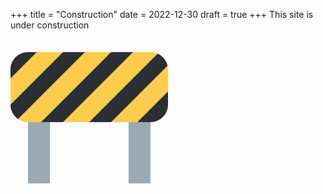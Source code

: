 +++
title = "Construction"
date = 2022-12-30
draft = true
+++
This site is under construction

<svg xmlns="http://www.w3.org/2000/svg" viewBox="0 0 36 36" style="width: 50%"><path fill="#FFCC4D" d="M36 15c0 2.209-1.791 4-4 4H4c-2.209 0-4-1.791-4-4V7c0-2.209 1.791-4 4-4h28c2.209 0 4 1.791 4 4v8z"/><path d="M6 3H4C1.791 3 0 4.791 0 7v2l6-6zm6 0L0 15c0 1.36.682 2.558 1.72 3.28L17 3h-5zM7 19h5L28 3h-5zm16 0L35.892 6.108c-.281-1.23-1.126-2.24-2.252-2.748L18 19h5zm13-4v-3l-7 7h3c2.209 0 4-1.791 4-4z" fill="#292F33"/><path fill="#99AAB5" d="M4 19h5v14H4zm23 0h5v14h-5z"/></svg>